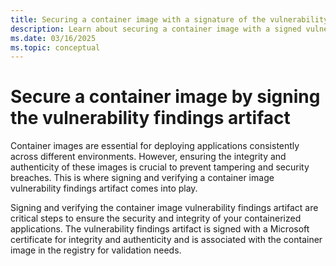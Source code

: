 ```yaml
---
title: Securing a container image with a signature of the vulnerability findings artifact
description: Learn about securing a container image with a signed vulnerability findings artifact.
ms.date: 03/16/2025
ms.topic: conceptual
---
```


# Secure a container image by signing the vulnerability findings artifact

Container images are essential for deploying applications consistently across different environments. However, ensuring the integrity and authenticity of these images is crucial to prevent tampering and security breaches. This is where signing and verifying a container image vulnerability findings artifact comes into play.

Signing and verifying the container image vulnerability findings artifact are critical steps to ensure the security and integrity of your containerized applications. The vulnerability findings artifact is signed with a Microsoft certificate for integrity and authenticity and is associated with the container image in the registry for validation needs.
